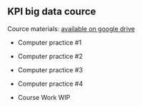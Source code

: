 ## KPI big data cource

Cource materials:
[available on google drive](https://drive.google.com/drive/u/0/folders/0B9Z2hdYq9OsLYUdvUnNJajNOSjQ)

- Computer practice #1
- Computer practice #2
- Computer practice #3
- Computer practice #4

- Course Work WIP
